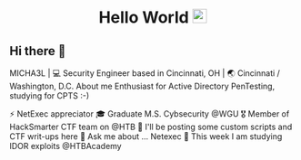 <div align="center">
  <h1> Hello World <img src="https://media.giphy.com/media/hvRJCLFzcasrR4ia7z/giphy.gif" width="25px"></h1>
</div>
 
<p align='center'> 

## Hi there 👋

MICHA3L | 💻 Security Engineer based in Cincinnati, OH | 🌏 Cincinnati / Washington, D.C.
About me
Enthusiast for Active Directory PenTesting, studying for CPTS :-)

⚡ NetExec appreciator
🎓 Graduate M.S. Cybsecurity @WGU
🎖 Member of HackSmarter CTF team on @HTB
👀 I'll be posting some custom scripts and CTF writ-ups here
💬 Ask me about ... Netexec
🌱 This week I am studying IDOR exploits @HTBAcademy

<!--
**MICHA3L-36/MICHA3L-36** is a ✨ _special_ ✨ repository because its `README.md` (this file) appears on your GitHub profile.

Here are some ideas to get you started:

- 🔭 I’m currently working on ...
- 🌱 I’m currently learning ...
- 👯 I’m looking to collaborate on ...
- 🤔 I’m looking for help with ...
- 💬 Ask me about ...
- 📫 How to reach me: ...
- 😄 Pronouns: ...
- ⚡ Fun fact: ...
-->
